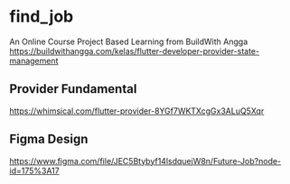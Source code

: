 # find_job

An Online Course Project Based Learning from BuildWith Angga
https://buildwithangga.com/kelas/flutter-developer-provider-state-management

## Provider Fundamental
https://whimsical.com/flutter-provider-8YGf7WKTXcgGx3ALuQ5Xqr

## Figma Design
https://www.figma.com/file/JEC5Btybyf14lsdquejW8n/Future-Job?node-id=175%3A17
